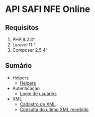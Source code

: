 # API SAFI NFE Online

## Requisitos

1. PHP 8.2.3^
2. Laravel 11.^
3. Composer 2.5.4^

## Sumário

- Helpers
  - [Helpers](documentacao/helpers/DocHelpers.md)
- Autenticação
  - [Login de usuários](documentacao/autenticacao/DocLoginUsuario.md)
- XML
  - [Cadastro de XML](documentacao/xml/DocCadastroXML.md)
  - [Consulta do ultimo XML recebido](documentacao/xml/DocConsultaUltimoXML.md)
